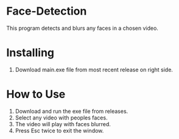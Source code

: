 # Face-Detection
This program detects and blurs any faces in a chosen video.
# Installing
1. Download main.exe file from most recent release on right side.
# How to Use
1. Download and run the exe file from releases.
2. Select any video with peoples faces.
3. The video will play with faces blurred. 
4. Press Esc twice to exit the window.
